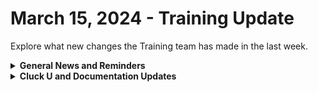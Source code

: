 # March 15, 2024 - Training Update

Explore what new changes the Training team has made in the last week.

<details>

<summary><strong>General News and Reminders</strong></summary>

* **SHOUT OUT** to Hayden, Jordan, Eugene, Chris, Brett, Dan, and Tahla for successfully taking our [Broken link](broken-reference "mention") Exam, and collecting your prestigious **Certified Rewster** badge in Discord.&#x20;
* We have unified the docs format for our 100 series, making it more searchable, and beefed up our resources section for each page.
* Join us in our [Cluck-U Discord channel](https://discord.com/channels/936789089703845988/1121465945295167588) if you have any questions, comments, or concerns!

</details>

<details>

<summary><strong>Cluck U and Documentation Updates</strong></summary>

**What's New at Cluck University?**

* We'd love to get your feedback on our Training and Documentation! [Please fill out this form to let us know how we can improve](https://app.sli.do/event/m8C3AjPUnuDgpkVDmPsQL3)!
* As a reminder, you can make training and documentation requests at [https://rewst.canny.io/](https://rewst.canny.io/)
* Clea has joined the battle to educate! She will be delivering the Rewst 101 Training next Monday, March, 18th!

<img src="../../../.gitbook/assets/Clea.png" alt="" data-size="original">

* All Cluck U Course pages have been updated for clarity
* Links to additional resources have been added to each of the pages

**New & Updated Pages:**

* [march-8th-2024-live-from-right-of-boom-its-the-roc-open-mic.md](../../roc-open-mics/roc-open-mics-north-america/2024-roc-open-mics/march-8th-2024-live-from-right-of-boom-its-the-roc-open-mic.md "mention") page added
* [graph-error-when-using-sendmail-as-impersonated-user.md](../../../documentation/configuration/integrations/integration-guides/cloud/microsoft-cloud-integration-bundle/common-issues-with-microsoft-bundle/graph-error-when-using-sendmail-as-impersonated-user.md "mention") page added
* [rewst-user-setup-and-gdap-relationship-guidance.md](../../../documentation/configuration/integrations/integration-guides/cloud/microsoft-cloud-integration-bundle/microsoft-csp/rewst-user-setup-and-gdap-relationship-guidance.md "mention") steps updated for accuracy
* [data-input-and-output-input-variables-and-context-variables.md](../../../documentation/automations/workflows/data-input-and-output-input-variables-and-context-variables.md "mention") page updated for clarity and searchability&#x20;
* [twilio-integration-setup.md](../../../documentation/configuration/integrations/integration-guides/voip-and-sms/twilio-integration-setup.md "mention") page updated to include full steps
* [jinja-essentials.md](../../../documentation/jinja/jinja-essentials.md "mention") page added with expanded examples from 103
* [Broken link](broken-reference "mention") page added with more detail from 104 and 105

</details>

